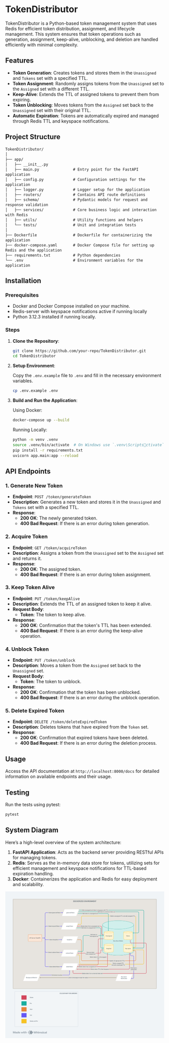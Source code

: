 
# TokenDistributor

TokenDistributor is a Python-based token management system that uses Redis for efficient token distribution, assignment, and lifecycle management. This system ensures that token operations such as generation, assignment, keep-alive, unblocking, and deletion are handled efficiently with minimal complexity.

## Features

- **Token Generation**: Creates tokens and stores them in the `Unassigned` and `Tokens` set with a specified TTL.
- **Token Assignment**: Randomly assigns tokens from the `Unassigned` set to the `Assigned` set with a different TTL.
- **Keep-Alive**: Extends the TTL of assigned tokens to prevent them from expiring.
- **Token Unblocking**: Moves tokens from the `Assigned` set back to the `Unassigned` set with their original TTL.
- **Automatic Expiration**: Tokens are automatically expired and managed through Redis TTL and keyspace notifications.

## Project Structure

```
TokenDistributor/
│
├── app/
│   ├── __init__.py
│   ├── main.py               # Entry point for the FastAPI application
│   ├── config.py             # Configuration settings for the application
│   ├── logger.py             # Logger setup for the application
│   ├── routers/              # Contains API route definitions
│   ├── schema/               # Pydantic models for request and response validation
│   ├── services/             # Core business logic and interaction with Redis
│   ├── utils/                # Utility functions and helpers
│   └── tests/                # Unit and integration tests
│
├── Dockerfile                # Dockerfile for containerizing the application
├── docker-compose.yaml       # Docker Compose file for setting up Redis and the application
├── requirements.txt          # Python dependencies
└── .env                      # Environment variables for the application
```

## Installation

### Prerequisites

- Docker and Docker Compose installed on your machine.
- Redis-server with keyspace notifications active if running locally
- Python 3.12.3 installed if running locally.

### Steps

1. **Clone the Repository**:

   ```bash
   git clone https://github.com/your-repo/TokenDistributor.git
   cd TokenDistributor
   ```

2. **Setup Environment**:

   Copy the `.env.example` file to `.env` and fill in the necessary environment variables.

   ```bash
   cp .env.example .env
   ```

3. **Build and Run the Application**:

   Using Docker:

   ```bash
   docker-compose up --build
   ```

   Running Locally:

   ```bash
   python -m venv .venv
   source .venv/bin/activate  # On Windows use `.venv\Scriptsctivate`
   pip install -r requirements.txt
   uvicorn app.main:app --reload
   ```

## API Endpoints

### 1. Generate New Token

- **Endpoint**: `POST /token/generateToken`
- **Description**: Generates a new token and stores it in the `Unassigned` and `Tokens` set with a specified TTL.
- **Response**:
  - **200 OK**: The newly generated token.
  - **400 Bad Request**: If there is an error during token generation.

### 2. Acquire Token

- **Endpoint**: `GET /token/acquireToken`
- **Description**: Assigns a token from the `Unassigned` set to the `Assigned` set and returns it.
- **Response**:
  - **200 OK**: The assigned token.
  - **400 Bad Request**: If there is an error during token assignment.

### 3. Keep Token Alive

- **Endpoint**: `PUT /token/keepAlive`
- **Description**: Extends the TTL of an assigned token to keep it alive.
- **Request Body**:
  - **Token**: The token to keep alive.
- **Response**:
  - **200 OK**: Confirmation that the token's TTL has been extended.
  - **400 Bad Request**: If there is an error during the keep-alive operation.

### 4. Unblock Token

- **Endpoint**: `PUT /token/unblock`
- **Description**: Moves a token from the `Assigned` set back to the `Unassigned` set.
- **Request Body**:
  - **Token**: The token to unblock.
- **Response**:
  - **200 OK**: Confirmation that the token has been unblocked.
  - **400 Bad Request**: If there is an error during the unblock operation.

### 5. Delete Expired Token

- **Endpoint**: `DELETE /token/deleteExpiredToken`
- **Description**: Deletes tokens that have expired from the `Token` set.
- **Response**:
  - **200 OK**: Confirmation that expired tokens have been deleted.
  - **400 Bad Request**: If there is an error during the deletion process.

## Usage

Access the API documentation at `http://localhost:8000/docs` for detailed information on available endpoints and their usage.

## Testing

Run the tests using pytest:

```bash
pytest
```

## System Diagram

Here’s a high-level overview of the system architecture:

1. **FastAPI Application**: Acts as the backend server providing RESTful APIs for managing tokens.
2. **Redis**: Serves as the in-memory data store for tokens, utilizing sets for efficient management and keyspace notifications for TTL-based expiration handling.
3. **Docker**: Containerizes the application and Redis for easy deployment and scalability.

![System Design Diagram](System_Design.png)